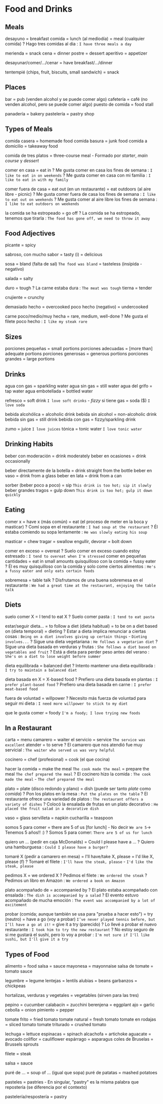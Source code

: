 # Food and Drinks

## Meals

desayuno = breakfast
comida
    = lunch (al mediodía)
    = meal (cualquier comida)
    ? Hago tres comidas al dia : `I have three meals a day`

merienda = snack
cena = dinner
postre = dessert
aperitivo = appetizer

desayunar/comer/.../cenar = have breakfast/.../dinner

tentempié (chips, fruit, biscuits, small sandwich) = snack

## Places

bar = pub (venden alcohol y se puede comer algo)
cafetería = café (no venden alcohol, pero se puede comer algo)
puesto de comida = food stall

panadería = bakery
pastelería = pastry shop

## Types of Meals

comida casera = homemade food
comida basura = junk food
comida a domicilio = takeaway food

comida de tres platos = three-course meal
    - Formado por _starter_, _main course_ y _dessert_

comer en casa = eat in
    ? Me gusta comer en casa los fines de semana : `I like to eat in on weekends`
    ? Me gusta comer en casa con mi familia : `I like to eat in with my family`

comer fuera de casa
    = eat out (en un restaurante)
    = eat outdoors (al aire libre - picnic)
    ? Me gusta comer fuera de casa los fines de semana : `I like to eat out on weekends`
    ? Me gusta comer al aire libre los fines de semana : `I like to eat outdoors on weekends`

la comida se ha estropeado
    = go off
    ? La comida se ha estropeado, tenemos que tirarla : `The food has gone off, we need to throw it away`

## Food Adjectives

picante = spicy

sabroso, con mucho sabor
    = tasty (i)
    = delicious

sosa
    = bland (falta de sal) `The food was bland`
    = tasteless (insípida - negativo)

salada = salty

duro = tough
    ? La carne estaba dura : `The meat was tough`
tierna = tender

crujiente = crunchy

demasiado hecho = overcooked
poco hecho (negativo) = undercooked

carne poco/medio/muy hecha = rare, medium, well-done
    ? Me gusta el filete poco hecho : `I like my steak rare`

## Sizes

porciones pequeñas = small portions
porciones adecuadas = [more than] adequate portions
porciones generosas = generous portions
porciones grandes = large portions


## Drinks

agua con gas = sparkling water
agua sin gas = still water
agua del grifo = tap water
agua embotellada = bottled water

refresco
    = soft drink `I love soft drinks`
        - _fizzy_ si tiene gas
    = soda ($) `I love soda`

bebida alcohólica = alcoholic drink
bebida sin alcohol = non-alcoholic drink
bebida sin gas = still drink
bebida con gas = fizzy/sparkling drink

zumo = juice `I love juices`
tónica = tonic water `I love tonic water`

## Drinking Habits

beber con moderación = drink moderately
beber en ocasiones = drink occasionally

beber directamente de la botella = drink straight from the bottle
beber en vaso = drink from a glass
beber en lata = drink from a can


sorber (beber poco a poco) = sip `This drink is too hot; sip it slowly`
beber grandes tragos = gulp down `This drink is too hot; gulp it down quickly`

## Eating

comer x
    = have x (más común)
    = eat (el proceso de meter en la boca y masticar)
    ? Comí sopa en el restaurante : `I had soup at the restaurant`
    ? Él estaba comiendo su sopa lentamente : `He was slowly eating his soup`

masticar = chew
tragar = swallow
engullir, devorar = bolt down

comer en exceso = overeat
    ? Suelo comer en exceso cuando estoy estresado : `I tend to overeat when I'm stressed`
comer en pequeñas cantidades = eat in small amounts
quisquilloso con la comida = fussy eater
    ? Él es muy quisquilloso con la comida y solo come ciertos alimentos : `He's a fussy eater and only eats certain foods`


sobremesa
    = table talk
    ? Disfrutamos de una buena sobremesa en el restaurante : `We had a great time at the restaurant, enjoying the table talk`

## Diets

suelo comer X
    = I tend to eat X
    ? Suelo comer pasta : `I tend to eat pasta`

estar/seguir dieta...
    = to follow a diet (dieta habitual)
    = to be on a diet based on (dieta temporal)
    = dieting
    ? Estar a dieta implica renunciar a ciertas cosas : `Being on a diet involves giving up certain things` - `Dieting involves...`
    ? Sigue una dieta vegetariana : `He follows a vegetarian diet`
    ? Sigue una dieta basada en verduras y frutas : `She follows a diet based on vegetables and fruit`
    ? Está a dieta para perder peso antes del verano : `She's on a diet to lose weight before summer`

dieta equilibrada = balanced diet
    ? Intento mantener una dieta equilibrada : `I try to maintain a balanced diet`

dieta basada en X = X-based food
    ? Prefiero una dieta basada en plantas : `I prefer plant-based food`
    ? Prefiero una dieta basada en carne : `I prefer meat-based food`

fuera de voluntad = willpower
    ? Necesito más fuerza de voluntad para seguir mi dieta : `I need more willpower to stick to my diet`

que le gusta comer = foody `I'm a foody; I love trying new foods`

## In a Restaurant

carta = menu
camarero = waiter
el servicio = service `The service was excellent`
atender = to serve
    ? El camarero que nos atendió fue muy servicial : `The waiter who served us was very helpful`

cocinero
    = chef (profesional)
    = cook (el que cocina)

hacer la comida
    = make the meal `The cook made the meal`
    = prepare the meal `The chef prepared the meal`
    ? El cocinero hizo la comida : `The cook made the meal` - `The chef prepared the meal`

plato
    = plate (disco redondo y plano)
    = dish (puede ser tanto _plate_ como _comida_)
    ? Pon los platos en la mesa : `Put the plates on the table`
    ? El restaurante ofrece una variedad de platos : `The restaurant offers a variety of dishes`
    ? Colocó la ensalada de frutas en un plato decorativo : `He placed the fruit salad in a decorative dish`

vaso = glass
servilleta = napkin
cucharilla = teaspoon

somos 5 para comer
    = there are 5 of us [for lunch]
        - No decir `We are 5`-> Tenemos 5 años!! :)
    ? Somos 5 para comer: `There are 5 of us for lunch`

quiero un ... (pedir en caja McDonalds)
    = Could I please have a ...
    ? Quiero una hamburguesa : `Could I please have a burger?`

tomaré X (pedir a camarero en mesa)
    = I'll have/take X, please
    = I'd like X, please (f)
    ? Tomaré el filete : `I'll have the steak, please` - `I'd like the steak, please`

pedimos X
    = we ordered X
    ? Pedimos el filete : `We ordered the steak`
    ? Pedimos un libro en Amazon : `We ordered a book on Amazon`

plato acompañado de = accompanied by
    ? El plato estaba acompañado con ensalada : `The dish is accompanied by a salad`
    ? El evento estuvo acompañado de mucha emoción : `The event was accompanied by a lot of excitement`

probar (comida; aunque también se usa para "prueba a hacer esto")
    = try (neutro)
    = have a go (voy a probar) `I’ve never played tennis before, but I’ll have a go at it!`
    = give it a try (parecido)
    ? Lo llevé a probar el nuevo restaurante : `I took him to try the new restaurant`
    ? No estoy seguro de si me gustará el sushi, pero lo voy a probar : `I'm not sure if I'll like sushi, but I'll give it a try`

## Types of Food

alimento = food
salsa = sauce
mayonesa = mayonnaise
salsa de tomate = tomato sauce

legumbre = legume
lentejas = lentils
alubias = beans
garbanzos = chickpeas

hortalizas, verduras y vegetales = vegetables (sirven para las tres)

pepino = cucumber
calabacín = zucchini
berenjena = eggplant
ajo = garlic
cebolla = onion
pimiento = pepper

tomate frito = fried tomato
tomate natural = fresh tomato
tomate en rodajas = sliced tomato
tomate triturado = crushed tomato

lechuga = lettuce
espinacas = spinach
alcachofa = artichoke
aguacate = avocado
coliflor = cauliflower
espárrago = asparagus
coles de Bruselas = Brussels sprouts

filete = steak

salsa = sauce

puré de ... = soup of ... (igual que sopa)
puré de patatas = mashed potatoes

pasteles = pastries
    - En singular, "pastry" es la misma palabra que repostería (se diferencia por el contexto)

pastelería/respostería = pastry
